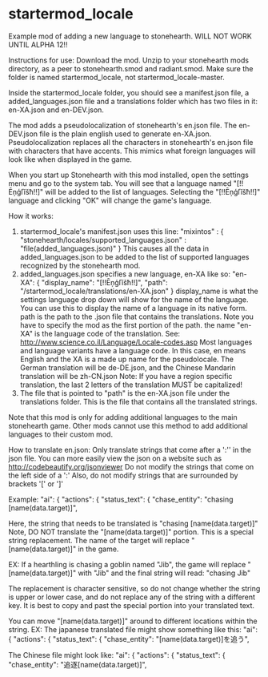 # startermod_locale
Example mod of adding a new language to stonehearth. WILL NOT WORK UNTIL ALPHA 12!!

Instructions for use: Download the mod. Unzip to your stonehearth mods directory, as a peer to stonehearth.smod and radiant.smod. Make sure the folder is named startermod_locale, not startermod_locale-master.

Inside the startermod_locale folder, you should see a manifest.json file, a added_languages.json file and a translations folder which has two files in it: en-XA.json and en-DEV.json.

The mod adds a pseudolocalization of stonehearth's en.json file. The en-DEV.json file is the plain english used to generate en-XA.json. Pseudolocalization replaces all the characters in stonehearth's en.json file with characters that have accents. This mimics what foreign languages will look like when displayed in the game.

When you start up Stonehearth with this mod installed, open the settings menu and go to the system tab. You will see that a language named "[!!Ēņģľĭšħ!!]" will be added to the list of languages. Selecting the "[!!Ēņģľĭšħ!!]" language and clicking "OK" will change the game's language.

How it works:
1) startermod_locale's manifest.json uses this line:
   "mixintos" : {
      "stonehearth/locales/supported_languages.json" : "file(added_languages.json)"
   }
   This causes all the data in added_languages.json to be added to the list of supported languages recognized by the stonehearth mod.
2) added_languages.json specifies a new language, en-XA like so:
      "en-XA": {
         "display_name": "[!!Ēņģľĭšħ!!]",
         "path": "/startermod_locale/translations/en-XA.json"
      }
   display_name is what the settings language drop down will show for the name of the language. You can use this to display the name of a language in its native form.
   path is the path to the .json file that contains the translations. Note you have to specify the mod as the first portion of the path.
   the name "en-XA" is the language code of the translation. See: http://www.science.co.il/Language/Locale-codes.asp
   Most languages and language variants have a language code. In this case, en means English and the XA is a made up name for the pseudolocale.
   The German translation will be de-DE.json, and the Chinese Mandarin translation will be zh-CN.json
   Note: If you have a region specific translation, the last 2 letters of the translation MUST be capitalized!
3) The file that is pointed to "path" is the en-XA.json file under the translations folder. This is the file that contains all the translated strings.

Note that this mod is only for adding additional languages to the main stonehearth game. Other mods cannot use this method to add additional languages to their custom mod.

How to translate en.json:
Only translate strings that come after a ':'' in the json file. You can more easily view the json on a website such as http://codebeautify.org/jsonviewer
Do not modify the strings that come on the left side of a ':'
Also, do not modify strings that are surrounded by brackets '[' or ']'

Example:
  "ai": {
   "actions": {
      "status_text": {
         "chase_entity": "chasing [name(data.target)]",


Here, the string that needs to be translated is "chasing [name(data.target)]"
Note, DO NOT translate the "[name(data.target)]" portion. This is a special string replacement. The name of the target will replace "[name(data.target)]" in the game.

EX: If a hearthling is chasing a goblin named "Jib", the game will replace "[name(data.target)]" with "Jib" and the final string will read: "chasing Jib"

The replacement is character sensitive, so do not change whether the string is upper or lower case, and do not replace any of the string with a different key. It is best
to copy and past the special portion into your translated text.

You can move "[name(data.target)]" around to different locations within the string.
EX:
The japanese translated file might show something like this:
  "ai": {
   "actions": {
      "status_text": {
         "chase_entity": "[name(data.target)]を追う",

The Chinese file might look like:
  "ai": {
   "actions": {
      "status_text": {
         "chase_entity": "追逐[name(data.target)]",
